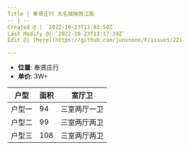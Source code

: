 ```yaml
---
Title | 奉贤庄行 大名城映雨江南
-- | --
Created @ | `2022-10-23T13:02:50Z`
Last Modify @| `2022-10-23T13:17:39Z`
Edit @| [here](https://github.com/junxnone/F/issues/22)

---
```

- **位置**: 奉贤庄行
- **单价**: 3W+


户型 | 面积 | 室厅卫 
-- | -- | --
户型一 | 94 | 三室两厅一卫
户型二 | 99 | 三室两厅两卫
户型三 | 108 | 三室两厅两卫
